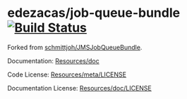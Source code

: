 edezacas/job-queue-bundle [![Build Status](https://api.travis-ci.com/edezacas/jms-job-queue-bundle.svg?branch=master)](https://app.travis-ci.com/github/edezacas/job-queue-bundle)
=================

Forked from [schmittjoh/JMSJobQueueBundle](https://github.com/schmittjoh/JMSJobQueueBundle).


Documentation: 
[Resources/doc](http://jmsyst.com/bundles/JMSJobQueueBundle)
    

Code License:
[Resources/meta/LICENSE](https://github.com/schmittjoh/JMSJobQueueBundle/blob/master/Resources/meta/LICENSE)


Documentation License:
[Resources/doc/LICENSE](https://github.com/schmittjoh/JMSJobQueueBundle/blob/master/Resources/doc/LICENSE)
